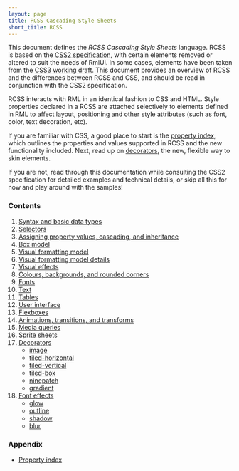 ```yaml
---
layout: page
title: RCSS Cascading Style Sheets
short_title: RCSS
---
```


This document defines the *RCSS Cascading Style Sheets* language. RCSS is based on the [CSS2 specification](http://www.w3.org/TR/REC-CSS2/), with certain elements removed or altered to suit the needs of RmlUi. In some cases, elements have been taken from the [CSS3 working draft](http://www.w3.org/Style/CSS/current-work). This document provides an overview of RCSS and the differences between RCSS and CSS, and should be read in conjunction with the CSS2 specification.

RCSS interacts with RML in an identical fashion to CSS and HTML. Style properties declared in a RCSS are attached selectively to elements defined in RML to affect layout, positioning and other style attributes (such as font, color, text decoration, etc).

If you are familiar with CSS, a good place to start is the [property index](rcss/property_index.html), which outlines the properties and values supported in RCSS and the new functionality included. Next, read up on [decorators](rcss/decorators.html), the new, flexible way to skin elements.

If you are not, read through this documentation while consulting the CSS2 specification for detailed examples and technical details, or skip all this for now and play around with the samples!

### Contents

1. [Syntax and basic data types](rcss/syntax.html)
2. [Selectors](rcss/selectors.html)
3. [Assigning property values, cascading, and inheritance](rcss/cascade.html)
4. [Box model](rcss/box_model.html)
5. [Visual formatting model](rcss/visual_formatting_model.html)
6. [Visual formatting model details](rcss/visual_formatting_model_details.html)
7. [Visual effects](rcss/visual_effects.html)
8. [Colours, backgrounds, and rounded corners](rcss/colours_backgrounds.html)
9. [Fonts](rcss/fonts.html)
10. [Text](rcss/text.html)
11. [Tables](rcss/tables.html)
12. [User interface](rcss/user_interface.html)
13. [Flexboxes](rcss/flexboxes.html)
14. [Animations, transitions, and transforms](rcss/animations_transitions_transforms.html)
15. [Media queries](rcss/media_queries.html)
16. [Sprite sheets](rcss/sprite_sheets.html)
17. [Decorators](rcss/decorators.html)
    * [image](rcss/decorators/image.html)
    * [tiled-horizontal](rcss/decorators/tiled_horizontal.html)
    * [tiled-vertical](rcss/decorators/tiled_vertical.html)
    * [tiled-box](rcss/decorators/tiled_box.html)
    * [ninepatch](rcss/decorators/ninepatch.html)
    * [gradient](rcss/decorators/gradient.html)
18. [Font effects](rcss/font_effects.html)
    * [glow](rcss/font_effects/glow.html)
    * [outline](rcss/font_effects/outline.html)
    * [shadow](rcss/font_effects/shadow.html)
    * [blur](rcss/font_effects/blur.html)

### Appendix

* [Property index](rcss/property_index.html)
